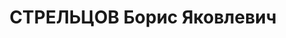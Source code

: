 ---
title: СТРЕЛЬЦОВ Борис Яковлевич
description: 'Род. в 1896, Феодосия, еврей, член ВКП(б). Проживал: Ленинград, наб.
  Карповки, д. 13, кв. 64. Гл. инженер и зам. начальника 2-го управления Наркомата
  оборонной промышленности СССР.

  Арестован 08.05.1937. Обв. в шпионаже, вредительстве и к.-р. организационной деятельности.
  Приговор: ВК ВС СССР, 25.11.1937 – ВМН. Расстрелян 26.11.1937, г.Москва.

  Реабилитирован ВК ВС СССР 22.09.1956'
---